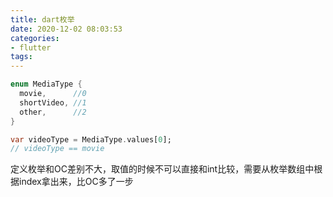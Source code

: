 ```yaml
---
title: dart枚举
date: 2020-12-02 08:03:53
categories: 
- flutter
tags:
---
```


```dart
enum MediaType {
  movie,      //0
  shortVideo, //1
  other,      //2
}

var videoType = MediaType.values[0];
// videoType == movie

```

定义枚举和OC差别不大，取值的时候不可以直接和int比较，需要从枚举数组中根据index拿出来，比OC多了一步